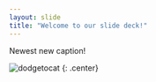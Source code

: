 ```yaml
---
layout: slide
title: "Welcome to our slide deck!"
---
```


Newest new caption!

![dodgetocat](https://octodex.github.com/images/dodgetocat_v2.png)
{: .center}

